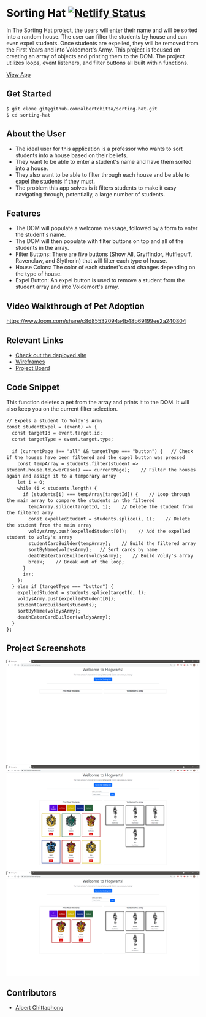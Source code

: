 # Sorting Hat  [![Netlify Status](https://api.netlify.com/api/v1/badges/c9892978-61ce-43b2-86f3-0dabf5ef8b14/deploy-status)](https://app.netlify.com/sites/awc-sorting-hat/deploys)
<!-- update the netlify badge above with your own badge that you can find at netlify under settings/general#status-badges -->

In The Sorting Hat project, the users will enter their name and will be sorted into a random house. The user can filter the students by house and can even expel students. Once students are expelled, they will be removed from the First Years and into Voldemort's Army.
This project is focused on creating an array of objects and printing them to the DOM. The project utilizes loops, event listeners, and filter buttons all built within functions.

[View App](https://awc-sorting-hat.netlify.app/)

## Get Started <!-- OPTIONAL, but doesn't hurt -->
```
$ git clone git@github.com:albertchitta/sorting-hat.git
$ cd sorting-hat
```
## About the User <!-- This is a scaled down user persona -->
- The ideal user for this application is a professor who wants to sort students into a house based on their beliefs.
- They want to be able to enter a student's name and have them sorted into a house. 
- They also want to be able to filter through each house and be able to expel the students if they must.
- The problem this app solves is it filters students to make it easy navigating through, potentially, a large number of students.

## Features <!-- List your app features using bullets! Do NOT use a paragraph. No one will read that! -->
- The DOM will populate a welcome message, followed by a form to enter the student's name.
- The DOM will then populate with filter buttons on top and all of the students in the array.
- Filter Buttons: There are five buttons (Show All, Gryffindor, Hufflepuff, Ravenclaw, and Slytherin) that will filter each type of house.
- House Colors: The color of each studnet's card changes depending on the type of house.
- Expel Button: An expel button is used to remove a student from the student array and into Voldemort's array.

## Video Walkthrough of Pet Adoption <!-- A loom link is sufficient -->
https://www.loom.com/share/c8d85532094a4b48b69199ee2a240804

## Relevant Links <!-- Link to all the things that are required outside of the ones that have their own section -->
- [Check out the deployed site](https://awc-sorting-hat.netlify.app/)
- [Wireframes](https://docs.google.com/presentation/d/1gv22M3hHxgfFMewJT2STMWWveQ6aVWaZ-nXvqgQczH8/edit?usp=sharing)
- [Project Board](https://github.com/albertchitta/sorting-hat/projects/1)

## Code Snippet <!-- OPTIONAL, but doesn't hurt -->
This function deletes a pet from the array and prints it to the DOM. It will also keep you on the current filter selection.
```
// Expels a student to Voldy's Army
const studentExpel = (event) => {
  const targetId = event.target.id;
  const targetType = event.target.type;

  if (currentPage !== "all" && targetType === "button") {   // Check if the houses have been filtered and the expel button was pressed
    const tempArray = students.filter(student => student.house.toLowerCase() === currentPage);    // Filter the houses again and assign it to a temporary array
    let i = 0;
    while (i < students.length) {
      if (students[i] === tempArray[targetId]) {    // Loop through the main array to compare the students in the filtered
        tempArray.splice(targetId, 1);    // Delete the student from the filtered aray
        const expelledStudent = students.splice(i, 1);    // Delete the student from the main array
        voldysArmy.push(expelledStudent[0]);    // Add the expelled student to Voldy's array
        studentCardBuilder(tempArray);    // Build the filtered array
        sortByName(voldysArmy);   // Sort cards by name
        deathEaterCardBuilder(voldysArmy);    // Build Voldy's array 
        break;    // Break out of the loop;
      }
      i++;
    };
  } else if (targetType === "button") {
    expelledStudent = students.splice(targetId, 1);
    voldysArmy.push(expelledStudent[0]);
    studentCardBuilder(students);
    sortByName(voldysArmy);
    deathEaterCardBuilder(voldysArmy);
  }
};
```

## Project Screenshots <!-- These can be inside of your project. Look at the repos from class and see how the images are included in the readme -->
![Welcome](Sorting_Hat_Welcome.PNG)
![Overview](Sorting_Hat_Overview.PNG)
![Filter](Sorting_Hat_Filter.PNG)
## Contributors
- [Albert Chittaphong](https://github.com/albertchitta)
